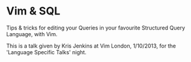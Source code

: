 # Vim & SQL

Tips & tricks for editing your Queries in your favourite Structured Query
Language, with Vim.

This is a talk given by Kris Jenkins at Vim London, 1/10/2013, for the
'Language Specific Talks' night.
